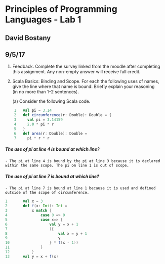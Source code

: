 # Principles of Programming Languages - Lab 1
## David Bostany
## 9/5/17

1. Feedback. Complete the survey linked from the moodle after completing this assignment.
Any non-empty answer will receive full credit.

2. Scala Basics: Binding and Scope. For each the following uses of names, give the line where
that name is bound. Briefly explain your reasoning (in no more than 1–2 sentences).

    (a) Consider the following Scala code.

```Scala
    1   val pi = 3.14
    2   def circumference(r: Double): Double = {
    3     val pi = 3.14159
    4     2.0 * pi * r
    5   }
    6   def area(r: Double): Double =
    7     pi * r * r
```
##### The use of pi at line 4 is bound at which line?
    - The pi at line 4 is bound by the pi at line 3 because it is declared within the same scope. The pi on line 1 is out of scope.

##### The use of pi at line 7 is bound at which line?
    - The pi at line 7 is bound at line 1 because it is used and defined outside of the scope of circumference.

```Scala
1       val x = 3
2       def f(x: Int): Int =
3           x match {
4               case 0 => 0
5               case x=> {
6                   val y = x + 1
7                   ({
8                       val x = y + 1
9                       y
10                  } * f(x - 1))
11              }
12          }
13      val y = x + f(x)
```
